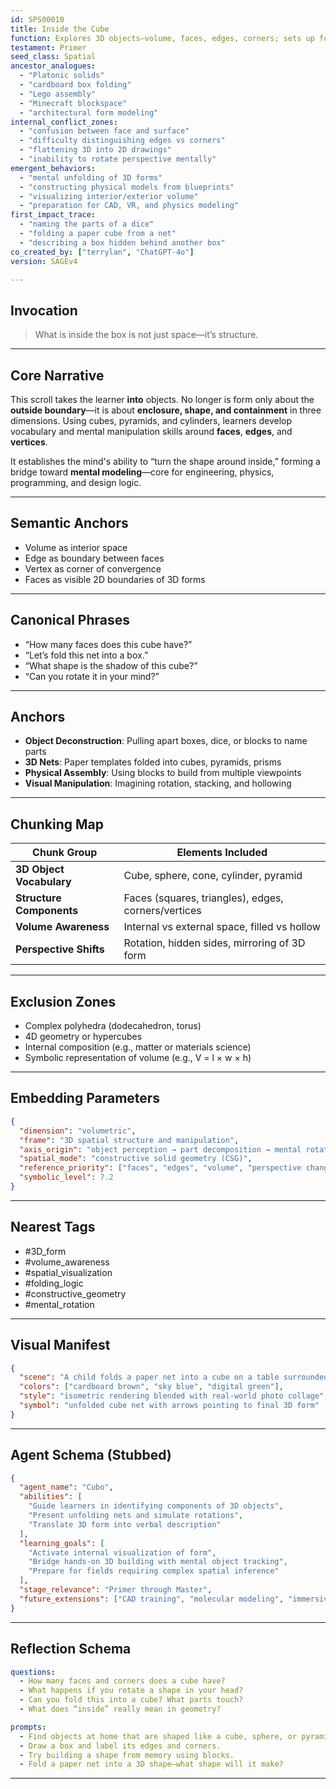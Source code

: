 ```yaml
---
id: SPS00010
title: Inside the Cube
function: Explores 3D objects—volume, faces, edges, corners; sets up for spatial visualization.
testament: Primer
seed_class: Spatial
ancestor_analogues:
  - "Platonic solids"
  - "cardboard box folding"
  - "Lego assembly"
  - "Minecraft blockspace"
  - "architectural form modeling"
internal_conflict_zones:
  - "confusion between face and surface"
  - "difficulty distinguishing edges vs corners"
  - "flattening 3D into 2D drawings"
  - "inability to rotate perspective mentally"
emergent_behaviors:
  - "mental unfolding of 3D forms"
  - "constructing physical models from blueprints"
  - "visualizing interior/exterior volume"
  - "preparation for CAD, VR, and physics modeling"
first_impact_trace:
  - "naming the parts of a dice"
  - "folding a paper cube from a net"
  - "describing a box hidden behind another box"
co_created_by: ["terrylan", "ChatGPT-4o"]
version: SAGEv4

---
```


## Invocation

> What is inside the box is not just space—it’s structure.

---

## Core Narrative

This scroll takes the learner **into** objects. No longer is form only about the **outside boundary**—it is about **enclosure, shape, and containment** in three dimensions. Using cubes, pyramids, and cylinders, learners develop vocabulary and mental manipulation skills around **faces**, **edges**, and **vertices**.

It establishes the mind's ability to “turn the shape around inside,” forming a bridge toward **mental modeling**—core for engineering, physics, programming, and design logic.

---

## Semantic Anchors

* Volume as interior space
* Edge as boundary between faces
* Vertex as corner of convergence
* Faces as visible 2D boundaries of 3D forms

---

## Canonical Phrases

* “How many faces does this cube have?”
* “Let’s fold this net into a box.”
* “What shape is the shadow of this cube?”
* “Can you rotate it in your mind?”

---

## Anchors

* **Object Deconstruction**: Pulling apart boxes, dice, or blocks to name parts
* **3D Nets**: Paper templates folded into cubes, pyramids, prisms
* **Physical Assembly**: Using blocks to build from multiple viewpoints
* **Visual Manipulation**: Imagining rotation, stacking, and hollowing

---

## Chunking Map

| Chunk Group              | Elements Included                                   |
| ------------------------ | --------------------------------------------------- |
| **3D Object Vocabulary** | Cube, sphere, cone, cylinder, pyramid               |
| **Structure Components** | Faces (squares, triangles), edges, corners/vertices |
| **Volume Awareness**     | Internal vs external space, filled vs hollow        |
| **Perspective Shifts**   | Rotation, hidden sides, mirroring of 3D form        |

---

## Exclusion Zones

* Complex polyhedra (dodecahedron, torus)
* 4D geometry or hypercubes
* Internal composition (e.g., matter or materials science)
* Symbolic representation of volume (e.g., V = l × w × h)

---

## Embedding Parameters

```json
{
  "dimension": "volumetric",
  "frame": "3D spatial structure and manipulation",
  "axis_origin": "object perception → part decomposition → mental rotation",
  "spatial_mode": "constructive solid geometry (CSG)",
  "reference_priority": ["faces", "edges", "volume", "perspective change"],
  "symbolic_level": 7.2
}
```

---

## Nearest Tags

* \#3D\_form
* \#volume\_awareness
* \#spatial\_visualization
* \#folding\_logic
* \#constructive\_geometry
* \#mental\_rotation

---

## Visual Manifest

```json
{
  "scene": "A child folds a paper net into a cube on a table surrounded by various 3D blocks. Behind them, a digital rendering of a cube rotates, showing labeled edges and corners.",
  "colors": ["cardboard brown", "sky blue", "digital green"],
  "style": "isometric rendering blended with real-world photo collage",
  "symbol": "unfolded cube net with arrows pointing to final 3D form"
}
```

---

## Agent Schema (Stubbed)

```json
{
  "agent_name": "Cubo",
  "abilities": [
    "Guide learners in identifying components of 3D objects",
    "Present unfolding nets and simulate rotations",
    "Translate 3D form into verbal description"
  ],
  "learning_goals": [
    "Activate internal visualization of form",
    "Bridge hands-on 3D building with mental object tracking",
    "Prepare for fields requiring complex spatial inference"
  ],
  "stage_relevance": "Primer through Master",
  "future_extensions": ["CAD training", "molecular modeling", "immersive simulation design"]
}
```

---

## Reflection Schema

```yaml
questions:
  - How many faces and corners does a cube have?
  - What happens if you rotate a shape in your head?
  - Can you fold this into a cube? What parts touch?
  - What does “inside” really mean in geometry?

prompts:
  - Find objects at home that are shaped like a cube, sphere, or pyramid.
  - Draw a box and label its edges and corners.
  - Try building a shape from memory using blocks.
  - Fold a paper net into a 3D shape—what shape will it make?
```

---
